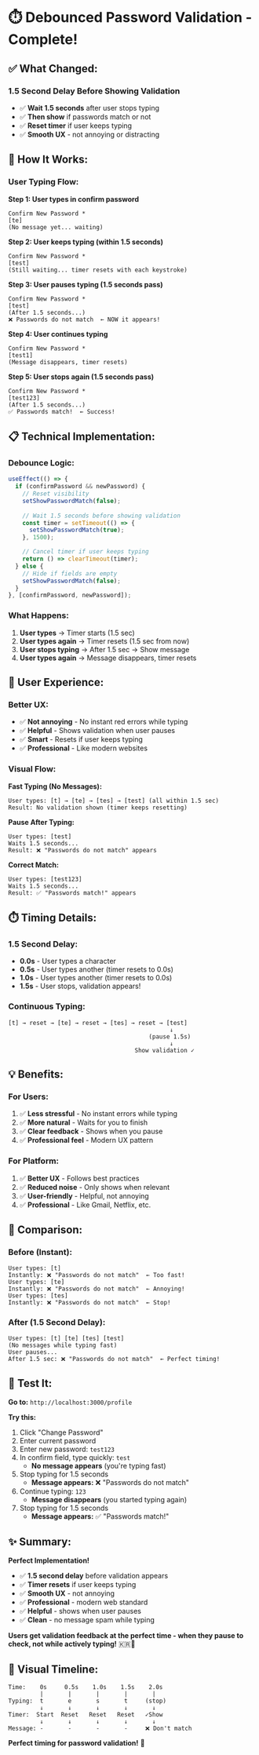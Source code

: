 # ⏱️ Debounced Password Validation - Complete!

## ✅ **What Changed:**

### **1.5 Second Delay Before Showing Validation**
- ✅ **Wait 1.5 seconds** after user stops typing
- ✅ **Then show** if passwords match or not
- ✅ **Reset timer** if user keeps typing
- ✅ **Smooth UX** - not annoying or distracting

## 🎯 **How It Works:**

### **User Typing Flow:**

**Step 1: User types in confirm password**
```
Confirm New Password *
[te]
(No message yet... waiting)
```

**Step 2: User keeps typing (within 1.5 seconds)**
```
Confirm New Password *
[test]
(Still waiting... timer resets with each keystroke)
```

**Step 3: User pauses typing (1.5 seconds pass)**
```
Confirm New Password *
[test]
(After 1.5 seconds...)
❌ Passwords do not match  ← NOW it appears!
```

**Step 4: User continues typing**
```
Confirm New Password *
[test1]
(Message disappears, timer resets)
```

**Step 5: User stops again (1.5 seconds pass)**
```
Confirm New Password *
[test123]
(After 1.5 seconds...)
✅ Passwords match!  ← Success!
```

## 📋 **Technical Implementation:**

### **Debounce Logic:**
```typescript
useEffect(() => {
  if (confirmPassword && newPassword) {
    // Reset visibility
    setShowPasswordMatch(false);
    
    // Wait 1.5 seconds before showing validation
    const timer = setTimeout(() => {
      setShowPasswordMatch(true);
    }, 1500);

    // Cancel timer if user keeps typing
    return () => clearTimeout(timer);
  } else {
    // Hide if fields are empty
    setShowPasswordMatch(false);
  }
}, [confirmPassword, newPassword]);
```

### **What Happens:**
1. **User types** → Timer starts (1.5 sec)
2. **User types again** → Timer resets (1.5 sec from now)
3. **User stops typing** → After 1.5 sec → Show message
4. **User types again** → Message disappears, timer resets

## 🎨 **User Experience:**

### **Better UX:**
- ✅ **Not annoying** - No instant red errors while typing
- ✅ **Helpful** - Shows validation when user pauses
- ✅ **Smart** - Resets if user keeps typing
- ✅ **Professional** - Like modern websites

### **Visual Flow:**

**Fast Typing (No Messages):**
```
User types: [t] → [te] → [tes] → [test] (all within 1.5 sec)
Result: No validation shown (timer keeps resetting)
```

**Pause After Typing:**
```
User types: [test]
Waits 1.5 seconds...
Result: ❌ "Passwords do not match" appears
```

**Correct Match:**
```
User types: [test123]
Waits 1.5 seconds...
Result: ✅ "Passwords match!" appears
```

## ⏱️ **Timing Details:**

### **1.5 Second Delay:**
- **0.0s** - User types a character
- **0.5s** - User types another (timer resets to 0.0s)
- **1.0s** - User types another (timer resets to 0.0s)
- **1.5s** - User stops, validation appears!

### **Continuous Typing:**
```
[t] → reset → [te] → reset → [tes] → reset → [test]
                                              ↓
                                        (pause 1.5s)
                                              ↓
                                    Show validation ✓
```

## 💡 **Benefits:**

### **For Users:**
1. ✅ **Less stressful** - No instant errors while typing
2. ✅ **More natural** - Waits for you to finish
3. ✅ **Clear feedback** - Shows when you pause
4. ✅ **Professional feel** - Modern UX pattern

### **For Platform:**
1. ✅ **Better UX** - Follows best practices
2. ✅ **Reduced noise** - Only shows when relevant
3. ✅ **User-friendly** - Helpful, not annoying
4. ✅ **Professional** - Like Gmail, Netflix, etc.

## 🎯 **Comparison:**

### **Before (Instant):**
```
User types: [t]
Instantly: ❌ "Passwords do not match"  ← Too fast!
User types: [te]
Instantly: ❌ "Passwords do not match"  ← Annoying!
User types: [tes]
Instantly: ❌ "Passwords do not match"  ← Stop!
```

### **After (1.5 Second Delay):**
```
User types: [t] [te] [tes] [test]
(No messages while typing fast)
User pauses...
After 1.5 sec: ❌ "Passwords do not match"  ← Perfect timing!
```

## 🚀 **Test It:**

**Go to:** `http://localhost:3000/profile`

**Try this:**
1. Click "Change Password"
2. Enter current password
3. Enter new password: `test123`
4. In confirm field, type quickly: `test`
   - **No message appears** (you're typing fast)
5. Stop typing for 1.5 seconds
   - **Message appears:** ❌ "Passwords do not match"
6. Continue typing: `123`
   - **Message disappears** (you started typing again)
7. Stop typing for 1.5 seconds
   - **Message appears:** ✅ "Passwords match!"

## ✨ **Summary:**

**Perfect Implementation!**
- ✅ **1.5 second delay** before validation appears
- ✅ **Timer resets** if user keeps typing
- ✅ **Smooth UX** - not annoying
- ✅ **Professional** - modern web standard
- ✅ **Helpful** - shows when user pauses
- ✅ **Clean** - no message spam while typing

**Users get validation feedback at the perfect time - when they pause to check, not while actively typing!** 🇰🇷💜

## 🎨 **Visual Timeline:**

```
Time:    0s     0.5s    1.0s    1.5s    2.0s
         |       |       |       |       |
Typing:  t       e       s       t     (stop)
         ↓       ↓       ↓       ↓       ↓
Timer:  Start  Reset   Reset   Reset   ✓Show
         ↓       ↓       ↓       ↓       ↓
Message: -       -       -       -     ❌ Don't match
```

**Perfect timing for password validation!** 🎉




